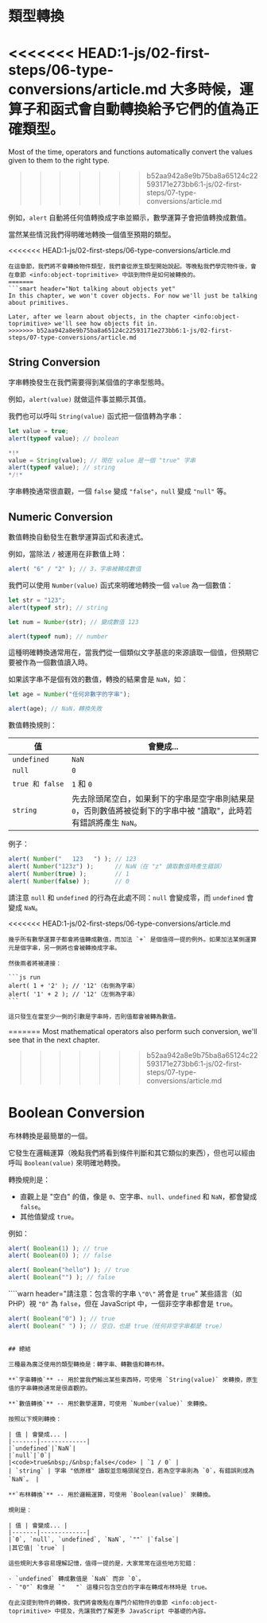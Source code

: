 # 類型轉換

<<<<<<< HEAD:1-js/02-first-steps/06-type-conversions/article.md
大多時候，運算子和函式會自動轉換給予它們的值為正確類型。
=======
Most of the time, operators and functions automatically convert the values given to them to the right type.
>>>>>>> b52aa942a8e9b75ba8a65124c22593171e273bb6:1-js/02-first-steps/07-type-conversions/article.md

例如，`alert` 自動將任何值轉換成字串並顯示，數學運算子會把值轉換成數值。

當然某些情況我們得明確地轉換一個值至預期的類型。

<<<<<<< HEAD:1-js/02-first-steps/06-type-conversions/article.md
```smart header="還沒開始談到物件類型"
在這章節，我們將不會轉換物件類型，我們會從原生類型開始說起。等晚點我們學完物件後，會在章節 <info:object-toprimitive> 中談到物件是如何被轉換的。
=======
```smart header="Not talking about objects yet"
In this chapter, we won't cover objects. For now we'll just be talking about primitives.

Later, after we learn about objects, in the chapter <info:object-toprimitive> we'll see how objects fit in.
>>>>>>> b52aa942a8e9b75ba8a65124c22593171e273bb6:1-js/02-first-steps/07-type-conversions/article.md
```

## String Conversion

字串轉換發生在我們需要得到某個值的字串型態時。

例如，`alert(value)` 就做這件事並顯示其值。

我們也可以呼叫 `String(value)` 函式把一個值轉為字串：

```js run
let value = true;
alert(typeof value); // boolean

*!*
value = String(value); // 現在 value 是一個 "true" 字串
alert(typeof value); // string
*/!*
```

字串轉換通常很直觀，一個 `false` 變成 `"false"`，`null` 變成 `"null"` 等。

## Numeric Conversion

數值轉換自動發生在數學運算函式和表達式。

例如，當除法 `/` 被運用在非數值上時：

```js run
alert( "6" / "2" ); // 3，字串被轉成數值
```

我們可以使用 `Number(value)` 函式來明確地轉換一個 `value` 為一個數值：

```js run
let str = "123";
alert(typeof str); // string

let num = Number(str); // 變成數值 123

alert(typeof num); // number
```

這種明確轉換通常用在，當我們從一個類似文字基底的來源讀取一個值，但預期它要被作為一個數值讀入時。

如果該字串不是個有效的數值，轉換的結果會是 `NaN`，如：

```js run
let age = Number("任何非數字的字串");

alert(age); // NaN，轉換失敗
```

數值轉換規則：

| 值 | 會變成... |
|-------|-------------|
|`undefined`|`NaN`|
|`null`|`0`|
|<code>true&nbsp;和&nbsp;false</code> | `1` 和 `0` |
| `string` | 先去除頭尾空白，如果剩下的字串是空字串則結果是 `0`，否則數值將被從剩下的字串中被 "讀取"，此時若有錯誤將產生 `NaN`。 |

例子：

```js run
alert( Number("   123   ") ); // 123
alert( Number("123z") );      // NaN（在 "z" 讀取數值時產生錯誤）
alert( Number(true) );        // 1
alert( Number(false) );       // 0
```

請注意 `null` 和 `undefined` 的行為在此處不同：`null` 會變成零，而 `undefined` 會變成 `NaN`。

<<<<<<< HEAD:1-js/02-first-steps/06-type-conversions/article.md
````smart header="加法 '+' 連接字串們"
幾乎所有數學運算子都會將值轉成數值，而加法 `+` 是個值得一提的例外。如果加法某側運算元是個字串，另一側將也會被轉換成字串。

然後兩者將被連接：

```js run
alert( 1 + '2' ); // '12'（右側為字串）
alert( '1' + 2 ); // '12'（左側為字串）
```

這只發生在當至少一側的引數是字串時，否則值都會被轉為數值。
````
=======
Most mathematical operators also perform such conversion, we'll see that in the next chapter.
>>>>>>> b52aa942a8e9b75ba8a65124c22593171e273bb6:1-js/02-first-steps/07-type-conversions/article.md

# Boolean Conversion

布林轉換是最簡單的一個。

它發生在邏輯運算（晚點我們將看到條件判斷和其它類似的東西），但也可以經由呼叫 `Boolean(value)` 來明確地轉換。

轉換規則是：

- 直觀上是 "空白" 的值，像是 `0`、空字串、`null`、`undefined` 和 `NaN`，都會變成 `false`。
- 其他值變成 `true`。

例如：

```js run
alert( Boolean(1) ); // true
alert( Boolean(0) ); // false

alert( Boolean("hello") ); // true
alert( Boolean("") ); // false
```

````warn header="請注意：包含零的字串 `\"0\"` 將會是 `true`"
某些語言（如 PHP）視 `"0"` 為 `false`，但在 JavaScript 中，一個非空字串都會是 `true`。

```js run
alert( Boolean("0") ); // true
alert( Boolean(" ") ); // 空白，也是 true（任何非空字串都是 true）
```
````

## 總結

三種最為廣泛使用的類型轉換是：轉字串、轉數值和轉布林。

**`字串轉換`** -- 用於當我們輸出某些東西時，可使用 `String(value)` 來轉換，原生值的字串轉換通常是很直觀的。

**`數值轉換`** -- 用於數學運算，可使用 `Number(value)` 來轉換。

按照以下規則轉換：

| 值 | 會變成... |
|-------|-------------|
|`undefined`|`NaN`|
|`null`|`0`|
|<code>true&nbsp;/&nbsp;false</code> | `1 / 0` |
| `string` | 字串 "依原樣" 讀取並忽略頭尾空白，若為空字串則為 `0`，有錯誤則成為 `NaN`。 |

**`布林轉換`** -- 用於邏輯運算，可使用 `Boolean(value)` 來轉換。

規則是：

| 值 | 會變成... |
|-------|-------------|
|`0`, `null`, `undefined`, `NaN`, `""` |`false`|
|其它值| `true` |

這些規則大多容易理解記憶，值得一提的是，大家常常在這些地方犯錯：

- `undefined` 轉成數值是 `NaN` 而非 `0`。
- `"0"` 和像是 `"   "` 這種只包含空白的字串在轉成布林時是 true。

在此沒提到物件的轉換，我們將會晚點在專門介紹物件的章節 <info:object-toprimitive> 中提及，先讓我們了解更多 JavaScript 中基礎的內容。

